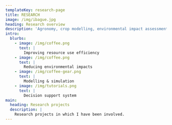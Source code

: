 ```yaml
---
templateKey: research-page
title: RESEARCH
image: /img/ibague.jpg
heading: Research overview
description: 'Agronomy, crop modelling, environmental impact assessment.'
intro:
  blurbs:
    - image: /img/coffee.png
      text: |
        Improving resource use efficiency
    - image: /img/coffee.png
      text: |
        Reducing environmental impacts
    - image: /img/coffee-gear.png
      text: |
        Modelling & simulation
    - image: /img/tutorials.png
      text: |
        Decision support system
main:
  heading: Research projects
  description: |
    Research projects in which I have been involved.
---
```


